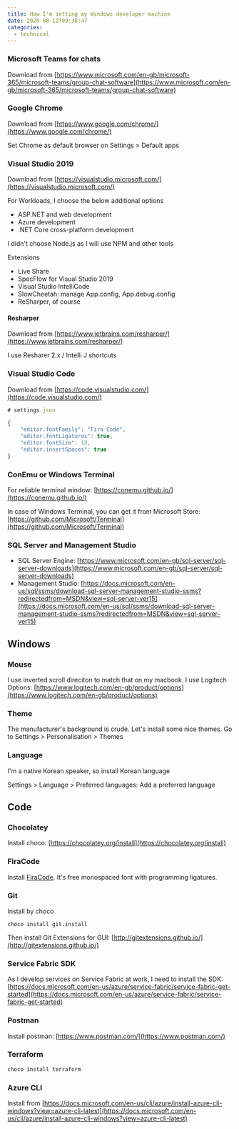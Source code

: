 ```yaml
---
title: How I'm setting my Windows developer machine
date: 2020-08-12T09:38:47
categories:
  - technical
---
```



### Microsoft Teams for chats

Download from [https://www.microsoft.com/en-gb/microsoft-365/microsoft-teams/group-chat-software](https://www.microsoft.com/en-gb/microsoft-365/microsoft-teams/group-chat-software)

### Google Chrome

Download from [https://www.google.com/chrome/](https://www.google.com/chrome/)

Set Chrome as default browser on Settings &gt; Default apps

### Visual Studio 2019

Download from [https://visualstudio.microsoft.com/](https://visualstudio.microsoft.com/)

For Workloads, I choose the below additional options

* ASP.NET and web development
* Azure development
* .NET Core cross-platform development

I didn't choose Node.js as I will use NPM and other tools

Extensions

* Live Share
* SpecFlow for Visual Studio 2019
* Visual Studio IntelliCode
* SlowCheetah: manage App.config, App.debug.config
* ReSharper, of course

#### Resharper

Download from [https://www.jetbrains.com/resharper/](https://www.jetbrains.com/resharper/)

I use Resharer 2.x / Intelli J shortcuts

### Visual Studio Code

Download from [https://code.visualstudio.com/](https://code.visualstudio.com/)

```javascript
# settings.json

{
    "editor.fontFamily": "Fira Code",
    "editor.fontLigatures": true,
    "editor.fontSize": 13,
    "editor.insertSpaces": true
}
```

### ConEmu or Windows Terminal

For reliable terminal window: [https://conemu.github.io/](https://conemu.github.io/)

In case of Windows Terminal, you can get it from Microsoft Store: [https://github.com/Microsoft/Terminal](https://github.com/Microsoft/Terminal)

### SQL Server and Management Studio

* SQL Server Engine: [https://www.microsoft.com/en-gb/sql-server/sql-server-downloads](https://www.microsoft.com/en-gb/sql-server/sql-server-downloads)
* Management Studio: [https://docs.microsoft.com/en-us/sql/ssms/download-sql-server-management-studio-ssms?redirectedfrom=MSDN&view=sql-server-ver15](https://docs.microsoft.com/en-us/sql/ssms/download-sql-server-management-studio-ssms?redirectedfrom=MSDN&view=sql-server-ver15)

## Windows

### Mouse

I use inverted scroll direciton to match that on my macbook. I use Logitech Options: [https://www.logitech.com/en-gb/product/options](https://www.logitech.com/en-gb/product/options)

### Theme

The manufacturer's background is crude. Let's install some nice themes. Go to Settings &gt; Personalisation &gt; Themes

### Language

I'm a native Korean speaker, so install Korean language

Settings &gt; Language &gt; Preferred languages: Add a preferred language

## Code

### Chocolatey

Install choco: [https://chocolatey.org/install](https://chocolatey.org/install)

### FiraCode

Install [FiraCode](https://github.com/tonsky/FiraCode). It's free monospaced font with programming ligatures.

### Git

Install by choco

```text
choco install git.install
```

Then install Git Extensions for GUI: [http://gitextensions.github.io/](http://gitextensions.github.io/)

### Service Fabric SDK

As I develop services on Service Fabric at work, I need to install the SDK: [https://docs.microsoft.com/en-us/azure/service-fabric/service-fabric-get-started](https://docs.microsoft.com/en-us/azure/service-fabric/service-fabric-get-started)

### Postman

Install postman: [https://www.postman.com/](https://www.postman.com/)

### Terraform

```bash
choco install terraform
```

### Azure CLI

Install from [https://docs.microsoft.com/en-us/cli/azure/install-azure-cli-windows?view=azure-cli-latest](https://docs.microsoft.com/en-us/cli/azure/install-azure-cli-windows?view=azure-cli-latest)

